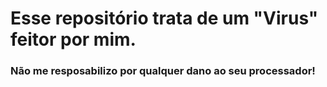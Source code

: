 # Esse repositório trata de um "Virus" feitor por mim.
### Não me resposabilizo por qualquer dano ao seu processador!

